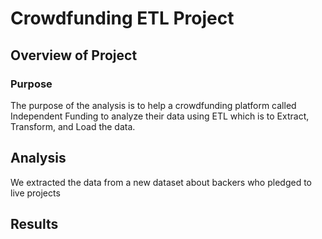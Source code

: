 # Crowdfunding ETL Project

## Overview of Project

### Purpose
The purpose of the analysis is to help a crowdfunding platform called Independent Funding to analyze their data using ETL which is to Extract, Transform, and Load the data.

## Analysis
We extracted the data from a new dataset about backers who pledged to live projects


## Results
